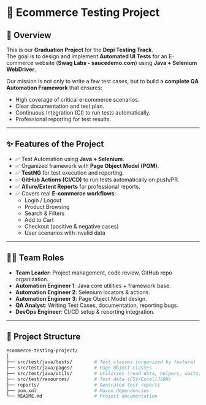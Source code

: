 # 🛒 Ecommerce Testing Project

## 🎯 Overview
This is our **Graduation Project** for the **Depi Testing Track**.  
The goal is to design and implement **Automated UI Tests** for an E-commerce website (**Swag Labs - saucedemo.com**) using **Java + Selenium WebDriver**.  

Our mission is not only to write a few test cases, but to build a **complete QA Automation Framework** that ensures:
- High coverage of critical e-commerce scenarios.
- Clear documentation and test plan.
- Continuous Integration (CI) to run tests automatically.
- Professional reporting for test results.

---

## ✨ Features of the Project
- ✅ Test Automation using **Java + Selenium**.  
- ✅ Organized framework with **Page Object Model (POM)**.  
- ✅ **TestNG** for test execution and reporting.  
- ✅ **GitHub Actions (CI/CD)** to run tests automatically on push/PR.  
- ✅ **Allure/Extent Reports** for professional reports.  
- ✅ Covers real **E-commerce workflows**:
  - Login / Logout
  - Product Browsing
  - Search & Filters
  - Add to Cart
  - Checkout (positive & negative cases)
  - User scenarios with invalid data

---

## 👨‍💻 Team Roles
- **Team Leader**: Project management, code review, GitHub repo organization.
- **Automation Engineer 1**: Java core utilities + framework base.
- **Automation Engineer 2**: Selenium locators & actions.
- **Automation Engineer 3**: Page Object Model design.
- **QA Analyst**: Writing Test Cases, documentation, reporting bugs.
- **DevOps Engineer**: CI/CD setup & reporting integration.

---

## 📂 Project Structure
```bash
ecommerce-testing-project/
│
├── src/test/java/tests/        # Test classes (organized by feature)
├── src/test/java/pages/        # Page Object classes
├── src/test/java/utils/        # Utilities (read data, helpers, waits)
├── src/test/resources/         # Test data (CSV/Excel/JSON)
├── reports/                    # Generated test reports
├── pom.xml                     # Maven dependencies
└── README.md                   # Project documentation
